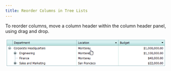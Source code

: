 ```yaml
---
title: Reorder Columns in Tree Lists
---
```

To reorder columns, move a column header within the column header panel, using drag and drop.

![ASPxTreeList_ColumnMoving](../../../images/Img8908.gif)